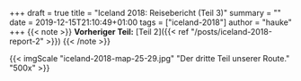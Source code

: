 +++
draft = true
title = "Iceland 2018: Reisebericht (Teil 3)"
summary = ""
date = 2019-12-15T21:10:49+01:00
tags = ["iceland-2018"]
author = "hauke"
+++
{{< note >}}
**Vorheriger Teil:** [Teil 2]({{< ref "/posts/iceland-2018-report-2" >}})
{{< /note >}}

{{< imgScale "iceland-2018-map-25-29.jpg" "Der dritte Teil unserer Route." "500x" >}}
